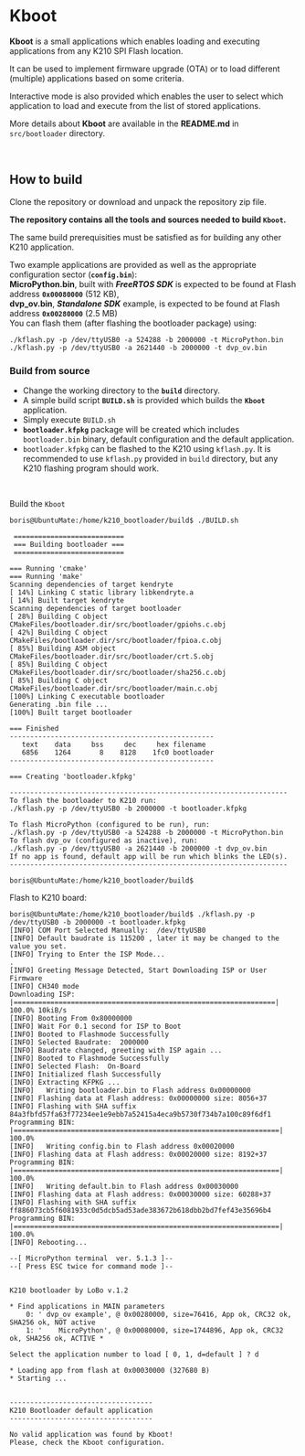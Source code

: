 # Kboot

**Kboot** is a small applications which enables loading and executing applications from any K210 SPI Flash location.

It can be used to implement firmware upgrade (OTA) or to load different (multiple) applications based on some criteria.

Interactive mode is also provided which enables the user to select which application to load and execute from the list of stored applications.

More details about **Kboot** are available in the **README.md** in `src/bootloader` directory.

<br>

## How to build

Clone the repository or download and unpack the repository zip file.

**The repository contains all the tools and sources needed to build `Kboot`.**

The same build prerequisities must be satisfied as for building any other K210 application.<br>

Two example applications are provided as well as the appropriate configuration sector (**`config.bin`**):<br>
**MicroPython.bin**, built with **_FreeRTOS SDK_** is expected to be found at Flash address **`0x00080000`** (512 KB),<br>
**dvp_ov.bin**, **_Standalone SDK_** example, is expected to be found at Flash address **`0x00280000`** (2.5 MB)<br>
You can flash them (after flashing the bootloader package) using:

```console
./kflash.py -p /dev/ttyUSB0 -a 524288 -b 2000000 -t MicroPython.bin
./kflash.py -p /dev/ttyUSB0 -a 2621440 -b 2000000 -t dvp_ov.bin
```

### Build from source

* Change the working directory to the **`build`** directory.
* A simple build script **`BUILD.sh`** is provided which builds the **`Kboot`** application.
* Simply execute `BUILD.sh`
* **`bootloader.kfpkg`** package will be created which includes `bootloader.bin` binary, default configuration and the default application.
* `bootloader.kfpkg` can be flashed to the K210 using `kflash.py`. It is recommended to use `kflash.py` provided in `build` directory, but any K210 flashing program should work.
<br>

Build the `Kboot`
```console
boris@UbuntuMate:/home/k210_bootloader/build$ ./BUILD.sh

 ===========================
 === Building bootloader ===
 ===========================

=== Running 'cmake'
=== Running 'make'
Scanning dependencies of target kendryte
[ 14%] Linking C static library libkendryte.a
[ 14%] Built target kendryte
Scanning dependencies of target bootloader
[ 28%] Building C object CMakeFiles/bootloader.dir/src/bootloader/gpiohs.c.obj
[ 42%] Building C object CMakeFiles/bootloader.dir/src/bootloader/fpioa.c.obj
[ 85%] Building ASM object CMakeFiles/bootloader.dir/src/bootloader/crt.S.obj
[ 85%] Building C object CMakeFiles/bootloader.dir/src/bootloader/sha256.c.obj
[ 85%] Building C object CMakeFiles/bootloader.dir/src/bootloader/main.c.obj
[100%] Linking C executable bootloader
Generating .bin file ...
[100%] Built target bootloader

=== Finished
--------------------------------------------------
   text	   data	    bss	    dec	    hex	filename
   6856	   1264	      8	   8128	   1fc0	bootloader
--------------------------------------------------

=== Creating 'bootloader.kfpkg'

--------------------------------------------------------------------
To flash the bootloader to K210 run:
./kflash.py -p /dev/ttyUSB0 -b 2000000 -t bootloader.kfpkg

To flash MicroPython (configured to be run), run:
./kflash.py -p /dev/ttyUSB0 -a 524288 -b 2000000 -t MicroPython.bin
To flash dvp_ov (configured as inactive), run:
./kflash.py -p /dev/ttyUSB0 -a 2621440 -b 2000000 -t dvp_ov.bin
If no app is found, default app will be run which blinks the LED(s).
--------------------------------------------------------------------

boris@UbuntuMate:/home/k210_bootloader/build$ 
```

Flash to K210 board:
```console
boris@UbuntuMate:/home/k210_bootloader/build$ ./kflash.py -p /dev/ttyUSB0 -b 2000000 -t bootloader.kfpkg
[INFO] COM Port Selected Manually:  /dev/ttyUSB0 
[INFO] Default baudrate is 115200 , later it may be changed to the value you set. 
[INFO] Trying to Enter the ISP Mode... 
.
[INFO] Greeting Message Detected, Start Downloading ISP or User Firmware 
[INFO] CH340 mode 
Downloading ISP: |================================================================| 100.0% 10kiB/s
[INFO] Booting From 0x80000000 
[INFO] Wait For 0.1 second for ISP to Boot 
[INFO] Booted to Flashmode Successfully 
[INFO] Selected Baudrate:  2000000 
[INFO] Baudrate changed, greeting with ISP again ...  
[INFO] Booted to Flashmode Successfully 
[INFO] Selected Flash:  On-Board 
[INFO] Initialized flash Successfully 
[INFO] Extracting KFPKG ...  
[INFO]   Writing bootloader.bin to Flash address 0x00000000 
[INFO] Flashing data at Flash address: 0x00000000 size: 8056+37 
[INFO] Flashing with SHA suffix  84a3fbfd57fa63f77234ee1e9ebb7a52415a4eca9b5730f734b7a100c89f6df1 
Programming BIN: |=================================================================| 100.0% 
[INFO]   Writing config.bin to Flash address 0x00020000 
[INFO] Flashing data at Flash address: 0x00020000 size: 8192+37 
Programming BIN: |=================================================================| 100.0% 
[INFO]   Writing default.bin to Flash address 0x00030000 
[INFO] Flashing data at Flash address: 0x00030000 size: 60288+37 
[INFO] Flashing with SHA suffix  ff886073cb5f6081933c0d5dcb5ad53ade383672b618dbb2bd7fef43e35696b4 
Programming BIN: |=================================================================| 100.0% 
[INFO] Rebooting... 

--[ MicroPython terminal  ver. 5.1.3 ]-- 
--[ Press ESC twice for command mode ]-- 


K210 bootloader by LoBo v.1.2

* Find applications in MAIN parameters
    0: ' dvp_ov example', @ 0x00280000, size=76416, App ok, CRC32 ok, SHA256 ok, NOT active
    1: '    MicroPython', @ 0x00080000, size=1744896, App ok, CRC32 ok, SHA256 ok, ACTIVE *

Select the application number to load [ 0, 1, d=default ] ? d

* Loading app from flash at 0x00030000 (327680 B)
* Starting ...


-----------------------------------
K210 Bootloader default application
-----------------------------------

No valid application was found by Kboot!
Please, check the Kboot configuration.

```
